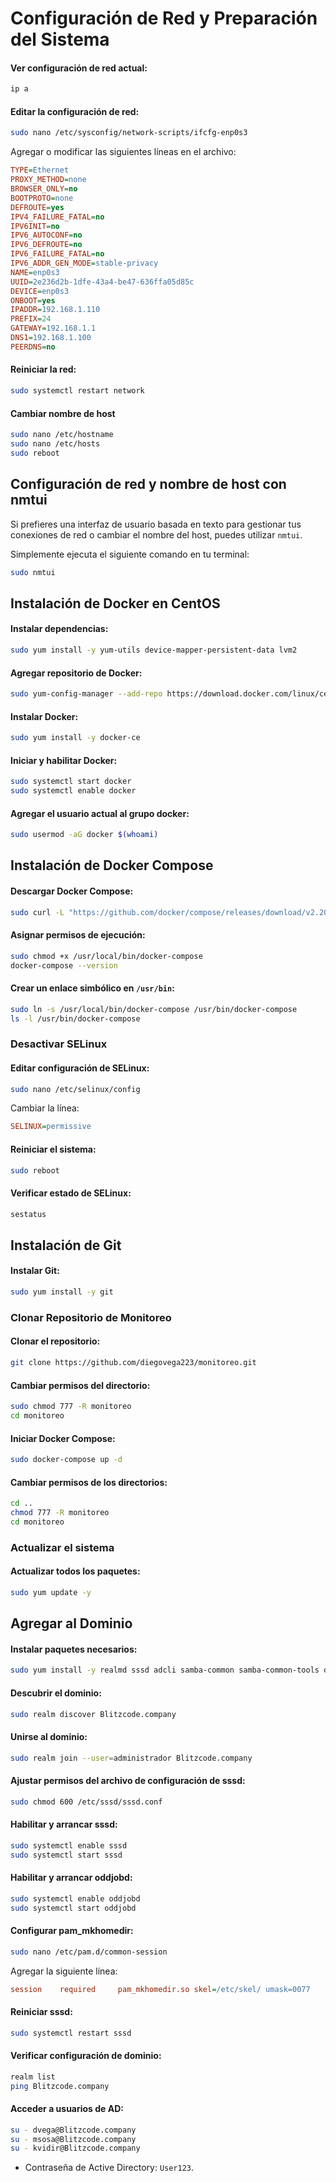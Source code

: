 # Configuración de Red y Preparación del Sistema

#### Ver configuración de red actual:
```bash
ip a
```

#### Editar la configuración de red:
```bash
sudo nano /etc/sysconfig/network-scripts/ifcfg-enp0s3
```

Agregar o modificar las siguientes líneas en el archivo:

```ini
TYPE=Ethernet
PROXY_METHOD=none
BROWSER_ONLY=no
BOOTPROTO=none
DEFROUTE=yes
IPV4_FAILURE_FATAL=no
IPV6INIT=no
IPV6_AUTOCONF=no
IPV6_DEFROUTE=no
IPV6_FAILURE_FATAL=no
IPV6_ADDR_GEN_MODE=stable-privacy
NAME=enp0s3
UUID=2e236d2b-1dfe-43a4-be47-636ffa05d85c
DEVICE=enp0s3
ONBOOT=yes
IPADDR=192.168.1.110
PREFIX=24
GATEWAY=192.168.1.1
DNS1=192.168.1.100
PEERDNS=no
```

#### Reiniciar la red:
```bash
sudo systemctl restart network
```

#### Cambiar nombre de host
```bash
sudo nano /etc/hostname
sudo nano /etc/hosts
sudo reboot
```
## Configuración de red y nombre de host con nmtui
Si prefieres una interfaz de usuario basada en texto para gestionar tus conexiones de red o cambiar el nombre del host, puedes utilizar `nmtui`.

Simplemente ejecuta el siguiente comando en tu terminal:
```bash
sudo nmtui
```
## Instalación de Docker en CentOS

#### Instalar dependencias:
```bash
sudo yum install -y yum-utils device-mapper-persistent-data lvm2
```

#### Agregar repositorio de Docker:
```bash
sudo yum-config-manager --add-repo https://download.docker.com/linux/centos/docker-ce.repo
```

#### Instalar Docker:
```bash
sudo yum install -y docker-ce
```

#### Iniciar y habilitar Docker:
```bash
sudo systemctl start docker
sudo systemctl enable docker
```

#### Agregar el usuario actual al grupo docker:
```bash
sudo usermod -aG docker $(whoami)
```

## Instalación de Docker Compose

#### Descargar Docker Compose:
```bash
sudo curl -L "https://github.com/docker/compose/releases/download/v2.20.2/docker-compose-$(uname -s)-$(uname -m)" -o /usr/local/bin/docker-compose
```

#### Asignar permisos de ejecución:
```bash
sudo chmod +x /usr/local/bin/docker-compose
docker-compose --version
```

#### Crear un enlace simbólico en `/usr/bin`:
```bash
sudo ln -s /usr/local/bin/docker-compose /usr/bin/docker-compose
ls -l /usr/bin/docker-compose
```

### Desactivar SELinux

#### Editar configuración de SELinux:
```bash
sudo nano /etc/selinux/config
```

Cambiar la línea:
```ini
SELINUX=permissive
```

#### Reiniciar el sistema:
```bash
sudo reboot
```

#### Verificar estado de SELinux:
```bash
sestatus
```

## Instalación de Git

#### Instalar Git:
```bash
sudo yum install -y git
```

### Clonar Repositorio de Monitoreo

#### Clonar el repositorio:
```bash
git clone https://github.com/diegovega223/monitoreo.git
```

#### Cambiar permisos del directorio:
```bash
sudo chmod 777 -R monitoreo
cd monitoreo
```

#### Iniciar Docker Compose:
```bash
sudo docker-compose up -d
```

#### Cambiar permisos de los directorios:
```bash
cd ..
chmod 777 -R monitoreo
cd monitoreo
```

### Actualizar el sistema

#### Actualizar todos los paquetes:
```bash
sudo yum update -y
```
## Agregar al Dominio

#### Instalar paquetes necesarios:
```bash
sudo yum install -y realmd sssd adcli samba-common samba-common-tools oddjob oddjob-mkhomedir krb5-workstation
```

#### Descubrir el dominio:
```bash
sudo realm discover Blitzcode.company
```

#### Unirse al dominio:
```bash
sudo realm join --user=administrador Blitzcode.company
```

#### Ajustar permisos del archivo de configuración de sssd:
```bash
sudo chmod 600 /etc/sssd/sssd.conf
```

#### Habilitar y arrancar sssd:
```bash
sudo systemctl enable sssd
sudo systemctl start sssd
```

#### Habilitar y arrancar oddjobd:
```bash
sudo systemctl enable oddjobd
sudo systemctl start oddjobd
```

#### Configurar pam_mkhomedir:
```bash
sudo nano /etc/pam.d/common-session
```

Agregar la siguiente línea:
```ini
session    required     pam_mkhomedir.so skel=/etc/skel/ umask=0077
```

#### Reiniciar sssd:
```bash
sudo systemctl restart sssd
```

#### Verificar configuración de dominio:
```bash
realm list
ping Blitzcode.company
```

#### Acceder a usuarios de AD:
```bash
su - dvega@Blitzcode.company
su - msosa@Blitzcode.company
su - kvidir@Blitzcode.company
```

- Contraseña de Active Directory: `User123`.

